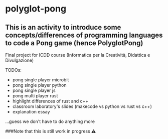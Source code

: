 # polyglot-pong
## This is an activity to introduce some concepts/differences of programming languages to code a Pong game (hence PolyglotPong)

Final project for ICDD course (Informatica per la Creatività, Didattica e Divulgazione)

TODOs:
- pong single player microbit
- pong single player python
- pong single player js
- pong multi player rust
- highlight differences of rust and c++
- classroom laboratory's slides (makecode vs python vs rust vs c++)
- explanation essay

...guess we don't have to do anything more 


###Note that this is still work in progress ⚠️
